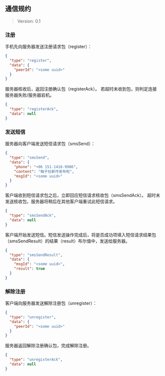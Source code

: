 ## 通信规约
> Version: 0.1
### 注册
手机先向服务器发送注册请求包（register）：
```json
{
  "type": "register",
  "data": {
    "peerId": "<some uuid>"
  }
}
```

服务器核收后，返回注册确认包（registerAck）。
若超时未收到包，则判定连接服务器失败/服务器宕机。
```json
{
  "type": "registerAck",
  "data": null
}
```

### 发送短信
服务器向客户端发送短信请求包（smsSend）：
```json
{
  "type": "smsSend",
  "data": {
    "phone": "+86 151-1416-9986",
    "content": "柚子社新作发布啦",
    "msgId": "<some uuid>"
  }
}
```

客户端收到短信请求包之后，立即回应短信请求核收包（smsSendAck）。
超时未发送核收包，服务器将稍后在其他客户端重试此短信请求。
```json
{
  "type": "smsSendAck",
  "data": null
}
```

客户端开始发送短信。短信发送操作完成后，将是否成功项填入短信请求结果包（smsSendResult）的结果（result）布尔值中，发送给服务器。
```json
{
  "type": "smsSendResult",
  "data": {
    "msgId": "<some uuid>",
    "result": true
  }
}
```

### 解除注册
客户端向服务器发送解除注册包（unregister）：
```json
{
  "type": "unregister",
  "data": {
    "peerId": "<some uuid>"
  }
}
```

服务器返回解除注册确认包，完成解除注册。
```json
{
  "type": "unregisterAck",
  "data": null
}
```
